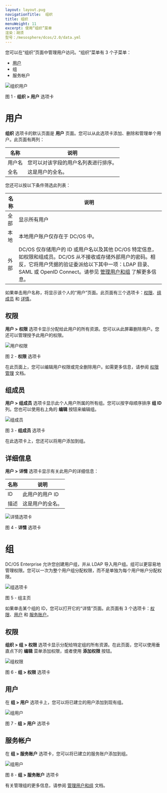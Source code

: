 ```yaml
---
layout: layout.pug
navigationTitle:  组织
title: 组织
menuWeight: 11
excerpt: 使用“组织”菜单
渲染：胡须
型号：/mesosphere/dcos/2.0/data.yml
---
```


您可以在“组织”页面中管理用户访问。“组织”菜单有 3 个子菜单：

- [用户](#users)
- 组
- 服务帐户

![组织用户](/mesosphere/dcos/2.0/img/GUI-Organization-Users-List-View.png)

图 1 - **组织 > 用户** 选项卡


# 用户

**组织** 选项卡的默认页面是 **用户** 页面。您可以从此选项卡添加、删除和管理单个用户。此页面有两列：

| 名称 | 说明 |
|-------|-------|
| 用户名 | 您可以对该字段的用户名列表进行排序。 |
| 全名 | 这是用户的全名。 |

您还可以按以下条件筛选此列表：

| 名称 | 说明 |
|-------|-------|
| 全部 | 显示所有用户 |
| 本地 | 本地用户账户仅存在于 DC/OS 中。 |
| 外部 |  DC/OS 仅存储用户的 ID 或用户名以及其他 DC/OS 特定信息，如权限和组成员。DC/OS 从不接收或存储外部用户的密码。相反，它将用户凭据的验证委派给以下其中一项：LDAP 目录、SAML 或 OpenID Connect。请参见 [管理用户和组](/mesosphere/dcos/2.0/security/ent/users-groups/) 了解更多信息。 |


如果单击用户名称，将显示该个人的“用户”页面。此页面有三个选项卡：[权限](#permissions)、[组成员](#group-membership) 和 [详情](#details)。

## 权限
**用户 > 权限** 选项卡显示分配给此用户的所有资源。您可以从此屏幕删除用户。您还可以管理授予此用户的权限。

![用户权限](/mesosphere/dcos/2.0/img/GUI-Organization-Users-2.png)

图 2 - **权限** 选项卡

在此页面上，您可以编辑用户权限或完全删除用户。如需更多信息，请参阅 [权限管理](/mesosphere/dcos/2.0/security/ent/perms-management/) 文档。

## 组成员

**用户 > 组成员** 选项卡显示此个人用户所属的所有组。您可以按字母顺序排序 **组 ID** 列。您也可以使用右上角的 **编辑** 按钮来编辑组。

![组成员](/mesosphere/dcos/2.0/img/GUI-Organization-Users-Group-Membership.png)

图 3 - **组成员** 选项卡

在此选项卡上，您还可以将用户添加到组。

## 详细信息

**用户 > 详情** 选项卡显示有关此用户的详细信息：

| 名称 | 说明 |
|-------|-------|
| ID    | 此用户的用户 ID |
| 描述 | 这是用户的全名。 |

![详情选项卡](/mesosphere/dcos/2.0/img/GUI-Organization-Users-Details.png)

图 4 - **详情** 选项卡


# 组

DC/OS Enterprise 允许您创建用户组，并从 LDAP 导入用户组。组可以更容易地管理权限。您可以一次为整个用户组分配权限，而不是单独为每个用户帐户分配权限。

![组选项卡](/mesosphere/dcos/2.0/img/GUI-Organization-Groups-Main.png)

图 5 - 组主页

如果单击某个组的 ID，您可以打开它的“详情”页面。此页面有 3 个选项卡：[权限](#permissions-2)、[用户](#users-2) 和 [服务账户](#service-accounts)。

<a name="permissions-2"></a>

## 权限

**组织 > 组 > 权限** 选项卡显示分配给特定组的所有资源。在此页面，您可以使用垂直点下的 **编辑** 菜单添加权限，或者使用 **添加权限** 按钮。

![组权限](/mesosphere/dcos/2.0/img/GUI-Organization-Groups-Permissions.png)

图 6 - **组 > 权限** 选项卡

<a name="users-2"></a>

## 用户

在 **组 > 用户** 选项卡上，您可以将已建立的用户添加到现有组。

![组用户](/mesosphere/dcos/2.0/img/GUI-Organization-Groups-Users.png)

图 7 - **组 > 用户** 选项卡


## 服务帐户

在 **组 > 服务账户** 选项卡，您可以将已建立的服务账户添加到组。

![组用户](/mesosphere/dcos/2.0/img/GUI-Organization-Groups-Service-Accounts.png)

图 8 - **组 > 服务账户** 选项卡

有关管理组的更多信息，请参阅 [管理用户和组](/mesosphere/dcos/2.0/security/ent/users-groups/) 文档。